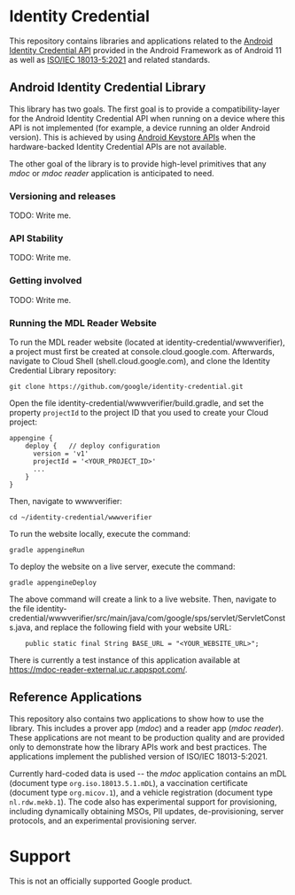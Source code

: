# Identity Credential

This repository contains libraries and applications related to the
[Android Identity Credential API](https://developer.android.com/reference/android/security/identity/IdentityCredentialStore)
provided in the Android Framework as of Android 11 as well as
[ISO/IEC 18013-5:2021](https://www.iso.org/standard/69084.html)
and related standards.

## Android Identity Credential Library

This library has two goals. The first goal is to provide a compatibility-layer for the
Android Identity Credential API when running on a device where this API is not implemented (for
example, a device running an older Android version). This is achieved by using
[Android Keystore APIs](https://developer.android.com/training/articles/keystore)
when the hardware-backed Identity Credential APIs are not available.

The other goal of the library is to provide high-level primitives that any *mdoc* or
*mdoc reader* application is anticipated to need.

### Versioning and releases

TODO: Write me.

### API Stability

TODO: Write me.

### Getting involved

TODO: Write me.

### Running the MDL Reader Website

To run the MDL reader website (located at identity-credential/wwwverifier), a project must first be created at console.cloud.google.com. Afterwards, navigate to Cloud Shell (shell.cloud.google.com), and clone the Identity Credential Library repository:

```
git clone https://github.com/google/identity-credential.git
```

Open the file identity-credential/wwwverifier/build.gradle, and set the property ```projectId``` to the project ID that you used to create your Cloud project:

```
appengine {
    deploy {   // deploy configuration
      version = 'v1'
      projectId = '<YOUR_PROJECT_ID>'
      ...
    }
}
```

Then, navigate to wwwverifier:

```
cd ~/identity-credential/wwwverifier
```

To run the website locally, execute the command:

```
gradle appengineRun
```

To deploy the website on a live server, execute the command:

```
gradle appengineDeploy
```

The above command will create a link to a live website. Then, navigate to the file identity-credential/wwwverifier/src/main/java/com/google/sps/servlet/ServletConsts.java, and replace the following field with your website URL:

```
    public static final String BASE_URL = "<YOUR_WEBSITE_URL>";
```

There is currently a test instance of this application available at https://mdoc-reader-external.uc.r.appspot.com/.

## Reference Applications

This repository also contains two applications to show how to use the library.
This includes a prover app (*mdoc*) and a reader app (*mdoc reader*). These
applications are not meant to be production quality and are provided only to
demonstrate how the library APIs work and best practices. The applications
implement the published version of ISO/IEC 18013-5:2021.

Currently hard-coded data is used -- the *mdoc* application contains an mDL
(document type `org.iso.18013.5.1.mDL`), a vaccination certificate (document
type `org.micov.1`), and a vehicle registration (document type `nl.rdw.mekb.1`).
The code also has experimental support for provisioning, including dynamically
obtaining MSOs, PII updates, de-provisioning, server protocols, and an
experimental provisioning server.

# Support

This is not an officially supported Google product.
